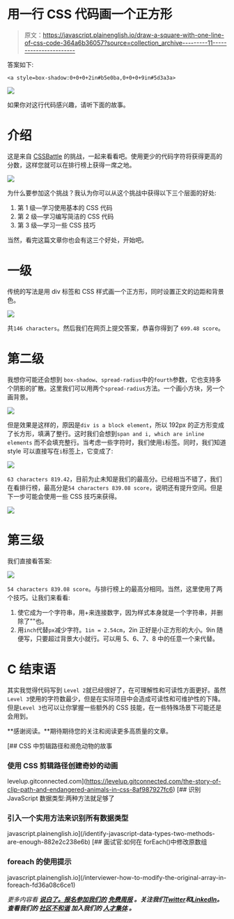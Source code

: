 # 用一行 CSS 代码画一个正方形

> 原文：<https://javascript.plainenglish.io/draw-a-square-with-one-line-of-css-code-364a6b36057?source=collection_archive---------11----------------------->

答案如下:

```
<a style=box-shadow:0+0+0+2in#b5e0ba,0+0+0+9in#5d3a3a>
```

![](img/1689c27bc0ce7272a8592f11ecb65538.png)

如果你对这行代码感兴趣，请听下面的故事。

# 介绍

这是来自 [CSSBattle](https://cssbattle.dev/play/1) 的挑战，一起来看看吧。使用更少的代码字符将获得更高的分数，这样您就可以在排行榜上获得一席之地。

![](img/d65d82580f10ea99e71a12e32a37638e.png)

为什么要参加这个挑战？我认为你可以从这个挑战中获得以下三个层面的好处:

1.  第 1 级—学习使用基本的 CSS 代码
2.  第 2 级—学习编写简洁的 CSS 代码
3.  第 3 级—学习一些 CSS 技巧

当然，看完这篇文章你也会有这三个好处，开始吧。

# 一级

传统的写法是用 div 标签和 CSS 样式画一个正方形，同时设置正文的边距和背景色。

![](img/4b67338594609067f15ad607f158a4b3.png)

共`146 characters`。然后我们在网页上提交答案，恭喜你得到了 `699.48 score`。

# 第二级

我想你可能还会想到 `box-shadow`、`spread-radius`中的`fourth`参数，它也支持多个阴影的扩散。这里我们可以用两个`spread-radius`方法。一个画小方块，另一个画背景。

![](img/2d69d0ce7d357e085662b345546f64a3.png)

但是效果是这样的，原因是`div is a block element`，所以 192px 的正方形变成了长方形，填满了整行。这时我们会想到`span and i, which are inline elements` 而不会填充整行。当考虑一些字符时，我们使用`i`标签。同时，我们知道 style 可以直接写在`i`标签上，它变成了:

![](img/4949aeb1296beead39e6eaca08e8617a.png)

`63 characters 819.42`，目前为止未知是我们的最高分。已经相当不错了，我们在看排行榜，最高分是`54 characters 839.08 score`，说明还有提升空间。但是下一步可能会使用一些 CSS 技巧来获得。

![](img/5bc0bc39d549f0d92cffaf9d0f6e179f.png)

# 第三级

我们直接看答案:

![](img/2d338fa7c5f44170db6fc4f574fca9d1.png)

`54 characters 839.08 score`。与排行榜上的最高分相同。当然，这里使用了两个技巧。让我们来看看:

1.  使它成为一个字符串，用+来连接数字，因为样式本身就是一个字符串，并删除了""也。
2.  用`inch`代替`px`减少字符。`1in = 2.54cm`，2in 正好是小正方形的大小。9in 随便写，只要超过背景大小就行。可以用 5、6、7、8 中的任意一个来代替。

# C 结束语

其实我觉得代码写到 `Level 2`就已经很好了，在可理解性和可读性方面更好。虽然`Level 3`使用的字符数最少，但是在实际项目中会造成可读性和可维护性的下降。但是`Level 3`也可以让你掌握一些额外的 CSS 技能，在一些特殊场景下可能还是会用到。

**感谢阅读。**期待期待您的关注和阅读更多高质量的文章。

[](https://levelup.gitconnected.com/the-story-of-clip-path-and-endangered-animals-in-css-8af987927fc6) [## CSS 中剪辑路径和濒危动物的故事

### 使用 CSS 剪辑路径创建奇妙的动画

levelup.gitconnected.com](https://levelup.gitconnected.com/the-story-of-clip-path-and-endangered-animals-in-css-8af987927fc6) [](/identify-javascript-data-types-two-methods-are-enough-882e2c238e6b) [## 识别 JavaScript 数据类型:两种方法就足够了

### 引入一个实用方法来识别所有数据类型

javascript.plainenglish.io](/identify-javascript-data-types-two-methods-are-enough-882e2c238e6b)  [## 面试官:如何在 forEach()中修改原数组

### foreach 的使用提示

javascript.plainenglish.io](/interviewer-how-to-modify-the-original-array-in-foreach-fd36a08c6ce1) 

*更多内容看* [***说白了。报名参加我们的***](https://plainenglish.io/) **[***免费周报***](http://newsletter.plainenglish.io/) *。关注我们*[***Twitter***](https://twitter.com/inPlainEngHQ)*和*[***LinkedIn***](https://www.linkedin.com/company/inplainenglish/)*。查看我们的* [***社区不和谐***](https://discord.gg/GtDtUAvyhW) *加入我们的* [***人才集体***](https://inplainenglish.pallet.com/talent/welcome) *。***